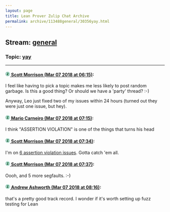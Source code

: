 ```yaml
---
layout: page
title: Lean Prover Zulip Chat Archive 
permalink: archive/113488general/30356yay.html
---
```


## Stream: [general](index.html)
### Topic: [yay](30356yay.html)

---

#### [![Click to go to Zulip](../../assets/img/zulip2.png) Scott Morrison (Mar 07 2018 at 06:15)](https://leanprover.zulipchat.com/#narrow/stream/113488-general/topic/yay/near/123383422):
I feel like having to pick a topic makes me less likely to post random garbage. Is this a good thing? Or should we have a 'party' thread? :-)

Anyway, Leo just fixed two of my issues within 24 hours (turned out they were just one issue, but hey).

#### [![Click to go to Zulip](../../assets/img/zulip2.png) Mario Carneiro (Mar 07 2018 at 07:15)](https://leanprover.zulipchat.com/#narrow/stream/113488-general/topic/yay/near/123385127):
I think "ASSERTION VIOLATION" is one of the things that turns his head

#### [![Click to go to Zulip](../../assets/img/zulip2.png) Scott Morrison (Mar 07 2018 at 07:34)](https://leanprover.zulipchat.com/#narrow/stream/113488-general/topic/yay/near/123385703):
I'm on [6 assertion violation issues](https://github.com/leanprover/lean/issues?utf8=%E2%9C%93&q=is%3Aissue+is%3Aclosed+author%3Asemorrison+assertion). Gotta catch 'em all.

#### [![Click to go to Zulip](../../assets/img/zulip2.png) Scott Morrison (Mar 07 2018 at 07:37)](https://leanprover.zulipchat.com/#narrow/stream/113488-general/topic/yay/near/123385780):
Oooh, and 5 more segfaults. :-)

#### [![Click to go to Zulip](../../assets/img/zulip2.png) Andrew Ashworth (Mar 07 2018 at 08:16)](https://leanprover.zulipchat.com/#narrow/stream/113488-general/topic/yay/near/123386924):
that's a pretty good track record. I wonder if it's worth setting up fuzz testing for Lean

